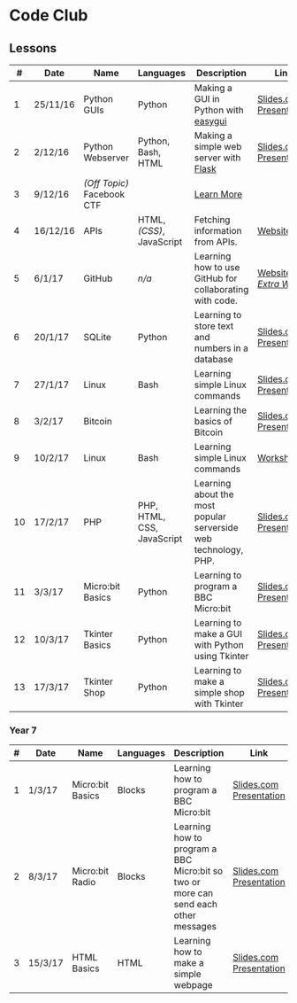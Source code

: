 # Code Club

## Lessons

| # | Date | Name | Languages | Description | Link |
|---|---|---|---|---|---|
| 1 | 25/11/16 | Python GUIs | Python | Making a GUI in Python with [easygui](http://easygui.sourceforge.net/) | [Slides.com Presentation](http://slides.com/jakewalker/code-club-1) |
| 2 | 2/12/16 | Python Webserver | Python, Bash, HTML | Making a simple web server with [Flask](http://flask.pocoo.org/) | [Slides.com Presentation](http://slides.com/jakewalker/code-club-2) |
| 3 | 9/12/16 | *(Off Topic)* Facebook CTF |  | [Learn More](https://github.com/facebook/fbctf) |  |
| 4 | 16/12/16 | APIs | HTML, *(CSS)*, JavaScript | Fetching information from APIs. | [Website](https://malverncode.club/learn.html#apis) |
| 5 | 6/1/17 | GitHub | *n/a* | Learning how to use GitHub for collaborating with code. | [Website](https://malverncode.club/learn.html#github) - *[Extra Work](https://docs.google.com/document/d/1bGuemLYD0LlPyVN38gss5zuM0rldtw6sy1cIACv8lJs/edit?usp=sharing)* |
| 6 | 20/1/17 | SQLite | Python | Learning to store text and numbers in a database | [Slides.com Presentation](http://slides.com/jakewalker/sql) |
| 7 | 27/1/17 | Linux | Bash | Learning simple Linux commands | [Slides.com Presentation](http://slides.com/jakewalker/linux) |
| 8 | 3/2/17 | Bitcoin |  | Learning the basics of Bitcoin | [Slides.com Presentation](http://slides.com/jakewalker/bitcoin) |
| 9 | 10/2/17 | Linux | Bash | Learning simple Linux commands | [Worksheet](https://docs.google.com/document/d/1MdpPS5ractFYparCaFk5QM6VpOA45OG-V-ksvtgHcUc/edit?usp=sharing) |
| 10 | 17/2/17 | PHP | PHP, HTML, CSS, JavaScript | Learning about the most popular serverside web technology, PHP. | [Slides.com Presentation](http://slides.com/jakewalker/deck-8) |
| 11 | 3/3/17 | Micro:bit Basics | Python | Learning to program a BBC Micro:bit | [Slides.com Presentation](https://slides.com/jakewalker/microbit1-python) |
| 12 | 10/3/17 | Tkinter Basics | Python | Learning to make a GUI with Python using Tkinter | [Slides.com Presentation](https://slides.com/jakewalker/deck-12)
| 13 | 17/3/17 | Tkinter Shop | Python | Learning to make a simple shop with Tkinter | [Slides.com Presentation](https://slides.com/jakewalker/deck-14) |

### Year 7

| # | Date | Name | Languages | Description | Link |
|---|---|---|---|---|---|
| 1 | 1/3/17 | Micro:bit Basics | Blocks | Learning how to program a BBC Micro:bit | [Slides.com Presentation](http://slides.com/jakewalker/microbit1) |
| 2 | 8/3/17 | Micro:bit Radio | Blocks | Learning how to program a BBC Micro:bit so two or more can send each other messages | [Slides.com Presentation](https://slides.com/jakewalker/micro-bit) |
| 3 | 15/3/17 | HTML Basics | HTML | Learning how to make a simple webpage | [Slides.com Presentation](https://slides.com/jakewalker/html/live) |
